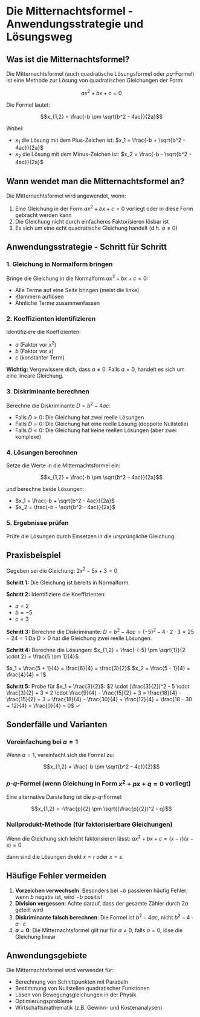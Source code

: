 # Die Mitternachtsformel - Anwendungsstrategie und Lösungsweg

## Was ist die Mitternachtsformel?

Die Mitternachtsformel (auch quadratische Lösungsformel oder $pq$-Formel) ist eine Methode zur Lösung von quadratischen Gleichungen der Form:

$$ax^2 + bx + c = 0$$

Die Formel lautet:

$$x_{1,2} = \frac{-b \pm \sqrt{b^2 - 4ac}}{2a}$$

Wobei:
- $x_1$ die Lösung mit dem Plus-Zeichen ist: $x_1 = \frac{-b + \sqrt{b^2 - 4ac}}{2a}$
- $x_2$ die Lösung mit dem Minus-Zeichen ist: $x_2 = \frac{-b - \sqrt{b^2 - 4ac}}{2a}$

## Wann wendet man die Mitternachtsformel an?

Die Mitternachtsformel wird angewendet, wenn:

1. Eine Gleichung in der Form $ax^2 + bx + c = 0$ vorliegt oder in diese Form gebracht werden kann
2. Die Gleichung nicht durch einfacheres Faktorisieren lösbar ist
3. Es sich um eine echt quadratische Gleichung handelt (d.h. $a \neq 0$)

## Anwendungsstrategie - Schritt für Schritt

### 1. Gleichung in Normalform bringen

Bringe die Gleichung in die Normalform $ax^2 + bx + c = 0$:
- Alle Terme auf eine Seite bringen (meist die linke)
- Klammern auflösen
- Ähnliche Terme zusammenfassen

### 2. Koeffizienten identifizieren

Identifiziere die Koeffizienten:
- $a$ (Faktor vor $x^2$)
- $b$ (Faktor vor $x$)
- $c$ (konstanter Term)

**Wichtig:** Vergewissere dich, dass $a \neq 0$. Falls $a = 0$, handelt es sich um eine lineare Gleichung.

### 3. Diskriminante berechnen

Berechne die Diskriminante $D = b^2 - 4ac$:
- Falls $D > 0$: Die Gleichung hat zwei reelle Lösungen
- Falls $D = 0$: Die Gleichung hat eine reelle Lösung (doppelte Nullstelle)
- Falls $D < 0$: Die Gleichung hat keine reellen Lösungen (aber zwei komplexe)

### 4. Lösungen berechnen

Setze die Werte in die Mitternachtsformel ein:

$$x_{1,2} = \frac{-b \pm \sqrt{b^2 - 4ac}}{2a}$$

und berechne beide Lösungen:
- $x_1 = \frac{-b + \sqrt{b^2 - 4ac}}{2a}$
- $x_2 = \frac{-b - \sqrt{b^2 - 4ac}}{2a}$

### 5. Ergebnisse prüfen

Prüfe die Lösungen durch Einsetzen in die ursprüngliche Gleichung.

## Praxisbeispiel

Gegeben sei die Gleichung: $2x^2 - 5x + 3 = 0$

**Schritt 1:** Die Gleichung ist bereits in Normalform.

**Schritt 2:** Identifiziere die Koeffizienten:
- $a = 2$
- $b = -5$
- $c = 3$

**Schritt 3:** Berechne die Diskriminante:
$D = b^2 - 4ac = (-5)^2 - 4 \cdot 2 \cdot 3 = 25 - 24 = 1$
Da $D > 0$ hat die Gleichung zwei reelle Lösungen.

**Schritt 4:** Berechne die Lösungen:
$x_{1,2} = \frac{-(-5) \pm \sqrt{1}}{2 \cdot 2} = \frac{5 \pm 1}{4}$

$x_1 = \frac{5 + 1}{4} = \frac{6}{4} = \frac{3}{2}$
$x_2 = \frac{5 - 1}{4} = \frac{4}{4} = 1$

**Schritt 5:** Probe für $x_1 = \frac{3}{2}$:
$2 \cdot (\frac{3}{2})^2 - 5 \cdot \frac{3}{2} + 3 = 2 \cdot \frac{9}{4} - \frac{15}{2} + 3 = \frac{18}{4} - \frac{15}{2} + 3 = \frac{18}{4} - \frac{30}{4} + \frac{12}{4} = \frac{18 - 30 + 12}{4} = \frac{0}{4} = 0$ ✓

## Sonderfälle und Varianten

### Vereinfachung bei $a = 1$

Wenn $a = 1$, vereinfacht sich die Formel zu:

$$x_{1,2} = \frac{-b \pm \sqrt{b^2 - 4c}}{2}$$

### $p$-$q$-Formel (wenn Gleichung in Form $x^2 + px + q = 0$ vorliegt)

Eine alternative Darstellung ist die $p$-$q$-Formel:

$$x_{1,2} = -\frac{p}{2} \pm \sqrt{(\frac{p}{2})^2 - q}$$

### Nullprodukt-Methode (für faktorisierbare Gleichungen)

Wenn die Gleichung sich leicht faktorisieren lässt:
$ax^2 + bx + c = (x - r)(x - s) = 0$

dann sind die Lösungen direkt $x = r$ oder $x = s$.

## Häufige Fehler vermeiden

1. **Vorzeichen verwechseln**: Besonders bei $-b$ passieren häufig Fehler; wenn $b$ negativ ist, wird $-b$ positiv!
2. **Division vergessen**: Achte darauf, dass der gesamte Zähler durch $2a$ geteilt wird
3. **Diskriminante falsch berechnen**: Die Formel ist $b^2 - 4ac$, nicht $b^2 - 4 \cdot a \cdot c$
4. **$a = 0$**: Die Mitternachtsformel gilt nur für $a \neq 0$; falls $a = 0$, löse die Gleichung linear

## Anwendungsgebiete

Die Mitternachtsformel wird verwendet für:
- Berechnung von Schnittpunkten mit Parabeln
- Bestimmung von Nullstellen quadratischer Funktionen
- Lösen von Bewegungsgleichungen in der Physik
- Optimierungsprobleme
- Wirtschaftsmathematik (z.B. Gewinn- und Kostenanalysen)

